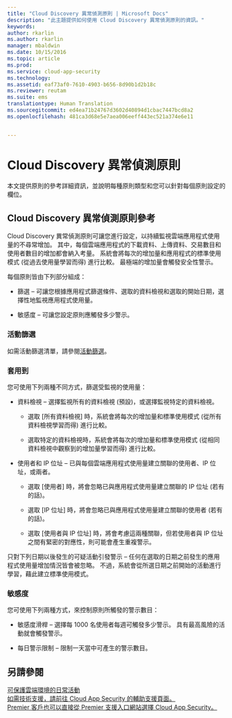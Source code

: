 ```yaml
---
title: "Cloud Discovery 異常偵測原則 | Microsoft Docs"
description: "此主題提供如何使用 Cloud Discovery 異常偵測原則的資訊。"
keywords: 
author: rkarlin
ms.author: rkarlin
manager: mbaldwin
ms.date: 10/15/2016
ms.topic: article
ms.prod: 
ms.service: cloud-app-security
ms.technology: 
ms.assetid: eaf73af0-7610-4903-b656-8d90b1d2b18c
ms.reviewer: reutam
ms.suite: ems
translationtype: Human Translation
ms.sourcegitcommit: ed4ea71b24767d3602d40894d1cbac7447bcd8a2
ms.openlocfilehash: 481ca3d68e5e7aea006eeff443ec521a374e6e11


---
```


# <a name="cloud-discovery-anomaly-detection-policy"></a>Cloud Discovery 異常偵測原則
本文提供原則的參考詳細資訊，並說明每種原則類型和您可以針對每個原則設定的欄位。  
  
## <a name="cloud-discovery-anomaly-detection-policy-reference"></a>Cloud Discovery 異常偵測原則參考  
Cloud Discovery 異常偵測原則可讓您進行設定，以持續監視雲端應用程式使用量的不尋常增加。 其中，每個雲端應用程式的下載資料、上傳資料、交易數目和使用者數目的增加都會納入考量。 系統會將每次的增加量和應用程式的標準使用模式 (從過去使用量學習而得) 進行比較。 最極端的增加量會觸發安全性警示。  
  
每個原則皆由下列部分組成：  
  
-   篩選 – 可讓您根據應用程式篩選條件、選取的資料檢視和選取的開始日期，選擇性地監視應用程式使用量。  
  
-   敏感度 – 可讓您設定原則應觸發多少警示。  
  
### <a name="activity-filters"></a>活動篩選  
如需活動篩選清單，請參閱[活動篩選](activity-filters.md)。  
  
### <a name="apply-to"></a>套用到  
您可使用下列兩種不同方式，篩選受監視的使用量：  
  
-   資料檢視 – 選擇監視所有的資料檢視 (預設)，或選擇監視特定的資料檢視。  
  
    -   選取 [所有資料檢視] 時，系統會將每次的增加量和標準使用模式 (從所有資料檢視學習而得) 進行比較。  
  
    -   選取特定的資料檢視時，系統會將每次的增加量和標準使用模式 (從相同資料檢視中觀察到的增加量學習而得) 進行比較。  
  
-   使用者和 IP 位址 – 已與每個雲端應用程式使用量建立關聯的使用者、IP 位址，或兩者。  
  
    -   選取 [使用者] 時，將會忽略已與應用程式使用量建立關聯的 IP 位址 (若有的話)。  
  
    -   選取 [IP 位址] 時，將會忽略已與應用程式使用量建立關聯的使用者 (若有的話)。  
  
    -   選取 [使用者與 IP 位址] 時，將會考慮這兩種關聯，但若使用者與 IP 位址之間有緊密的對應性，則可能會產生重複警示。  
  
只對下列日期以後發生的可疑活動引發警示 – 任何在選取的日期之前發生的應用程式使用量增加情況皆會被忽略。 不過，系統會從所選日期之前開始的活動進行學習，藉此建立標準使用模式。  
  
### <a name="sensitivity"></a>敏感度  
您可使用下列兩種方式，來控制原則所觸發的警示數目：  
  
-   敏感度滑桿 – 選擇每 1000 名使用者每週可觸發多少警示。 具有最高風險的活動就會觸發警示。  
  
-   每日警示限制 – 限制一天當中可產生的警示數目。  
  
## <a name="see-also"></a>另請參閱  
[可保護雲端環境的日常活動](daily-activities-to-protect-your-cloud-environment.md)   
[如需技術支援，請前往 Cloud App Security 的輔助支援頁面。](http://support.microsoft.com/oas/default.aspx?prid=16031)   
[Premier 客戶也可以直接從 Premier 支援入口網站選擇 Cloud App Security。](https://premier.microsoft.com/)  
  
  


<!--HONumber=Oct16_HO4-->


